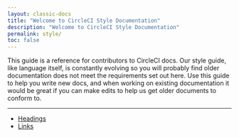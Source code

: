```yaml
---
layout: classic-docs
title: "Welcome to CircleCI Style Documentation"
description: "Welcome to CircleCI Style Documentation"
permalink: style/
toc: false
---
```


This guide is a reference for contributors to CircleCI docs. Our style guide, like language itself, is constantly evolving so you will probably find older documentation does not meet the requirements set out here. Use this guide to help you write new docs, and when working on existing documentation it would be great if you can make edits to help us get older documents to conform to.

<hr class="hidden-xs" />

<div>
    <ul>
        <li><a href="{{ site.baseurl }}/style/style-headings/">Headings</a></li>
        <li><a href="{{ site.baseurl }}/2.0/style-links/">Links</a></li>
</div>
  